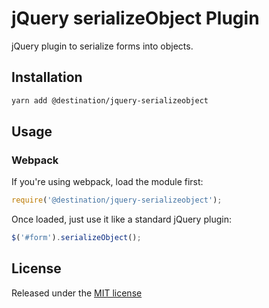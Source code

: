 # jQuery serializeObject Plugin

jQuery plugin to serialize forms into objects.

## Installation

```sh
yarn add @destination/jquery-serializeobject
```

## Usage

### Webpack

If you're using webpack, load the module first:

```javascript
require('@destination/jquery-serializeobject');
```

Once loaded, just use it like a standard jQuery plugin:

```javascript
$('#form').serializeObject();
```

## License

Released under the [MIT license](LICENSE)
